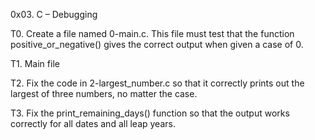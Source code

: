 0x03. C – Debugging



T0. Create a file named 0-main.c. This file must test that the function positive_or_negative() gives the correct output when given a case of 0.

T1. Main file

T2. Fix the code in 2-largest_number.c so that it correctly prints out the largest of three numbers, no matter the case.

T3. Fix the print_remaining_days() function so that the output works correctly for all dates and all leap years.

